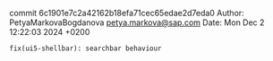 commit 6c1901e7c2a42162b18efa71cec65edae2d7eda0
Author: PetyaMarkovaBogdanova <petya.markova@sap.com>
Date:   Mon Dec 2 12:22:03 2024 +0200

    fix(ui5-shellbar): searchbar behaviour
